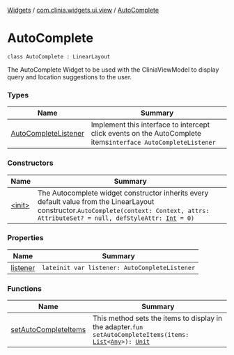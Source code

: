 [Widgets](../../index.md) / [com.clinia.widgets.ui.view](../index.md) / [AutoComplete](./index.md)

# AutoComplete

`class AutoComplete : LinearLayout`

The AutoComplete Widget to be used with the CliniaViewModel to display query and location
suggestions to the user.

### Types

| Name | Summary |
|---|---|
| [AutoCompleteListener](-auto-complete-listener/index.md) | Implement this interface to intercept click events on the AutoComplete items`interface AutoCompleteListener` |

### Constructors

| Name | Summary |
|---|---|
| [&lt;init&gt;](-init-.md) | The Autocomplete widget constructor inherits every default value from the LinearLayout constructor.`AutoComplete(context: Context, attrs: AttributeSet? = null, defStyleAttr: `[`Int`](https://kotlinlang.org/api/latest/jvm/stdlib/kotlin/-int/index.html)` = 0)` |

### Properties

| Name | Summary |
|---|---|
| [listener](listener.md) | `lateinit var listener: AutoCompleteListener` |

### Functions

| Name | Summary |
|---|---|
| [setAutoCompleteItems](set-auto-complete-items.md) | This method sets the items to display in the adapter.`fun setAutoCompleteItems(items: `[`List`](https://kotlinlang.org/api/latest/jvm/stdlib/kotlin.collections/-list/index.html)`<`[`Any`](https://kotlinlang.org/api/latest/jvm/stdlib/kotlin/-any/index.html)`>): `[`Unit`](https://kotlinlang.org/api/latest/jvm/stdlib/kotlin/-unit/index.html) |
